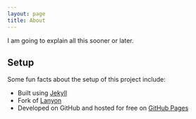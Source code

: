 ```yaml
---
layout: page
title: About
---
```


I am going to explain all this sooner or later.


## Setup

Some fun facts about the setup of this project include:

* Built using [Jekyll](https://jekyllrb.com)
* Fork of [Lanyon](http://lanyon.getpoole.com)
* Developed on GitHub and hosted for free on [GitHub Pages](https://pages.github.com)


